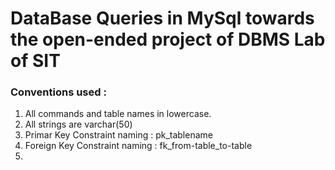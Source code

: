 # DataBase Queries in MySql towards the open-ended project of DBMS Lab of SIT

### Conventions used : 
1. All commands and table names in lowercase.
2. All strings are varchar(50)
3. Primar Key Constraint naming : pk_tablename
4. Foreign Key Constraint naming : fk_from-table_to-table
5. 